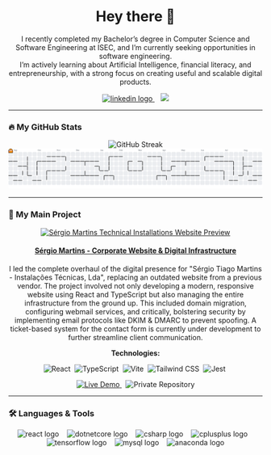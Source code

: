 <div align="center">
  <h1 align="center">Hey there 👋</h1>
  <p>
    I recently completed my Bachelor’s degree in Computer Science and Software Engineering at ISEC, and I’m currently seeking opportunities in software engineering.
    <br /> 
    I’m actively learning about Artificial Intelligence, financial literacy, and entrepreneurship, with a strong focus on creating useful and scalable digital products.
  </p>
  
  <a href="https://www.linkedin.com/in/brnmrt/" target="_blank">
    <img src="https://raw.githubusercontent.com/maurodesouza/profile-readme-generator/master/src/assets/icons/social/linkedin/default.svg" width="52" height="40" alt="linkedin logo" />
  </a>
  &nbsp;&nbsp;
  <img src="https://visitor-badge.laobi.icu/badge?page_id=Brnmrt.Brnmrt&" />
</div>

---

### 🔥 My GitHub Stats

<div align="center">
  <img src="https://streak-stats.demolab.com?user=Brnmrt&theme=dark" alt="GitHub Streak" />
  
  <picture>
    <source media="(prefers-color-scheme: dark)" srcset="https://raw.githubusercontent.com/Brnmrt/Brnmrt/output/pacman-contribution-graph-dark.svg">
    <source media="(prefers-color-scheme: light)" srcset="https://raw.githubusercontent.com/Brnmrt/Brnmrt/output/pacman-contribution-graph.svg">
    <img alt="pacman contribution graph" src="https://raw.githubusercontent.com/Brnmrt/Brnmrt/output/pacman-contribution-graph.svg">
  </picture>
</div>

---

### 🚀 My Main Project

<div align="center">
  <a href="https://www.sergiomartins.com.pt" target="_blank">
    <img src="https://www.facebook.com/do.novan.790/" alt="Sérgio Martins Technical Installations Website Preview" width="650"/>
  </a>
</div>

<h4 align="center">
  <a href="https://www.sergiomartins.com.pt" target="_blank">Sérgio Martins - Corporate Website & Digital Infrastructure</a>
</h4>

<p align="center">
  I led the complete overhaul of the digital presence for "Sérgio Tiago Martins - Instalações Técnicas, Lda", replacing an outdated website from a previous vendor. The project involved not only developing a modern, responsive website using React and TypeScript but also managing the entire infrastructure from the ground up. This included domain migration, configuring webmail services, and critically, bolstering security by implementing email protocols like DKIM & DMARC to prevent spoofing. A ticket-based system for the contact form is currently under development to further streamline client communication.
</p>

<p align="center">
  <strong>Technologies:</strong>
</p>

<p align="center">
  <img src="https://img.shields.io/badge/React-20232A?style=for-the-badge&logo=react&logoColor=61DAFB" alt="React"/>&nbsp;
  <img src="https://img.shields.io/badge/TypeScript-3178C6?style=for-the-badge&logo=typescript&logoColor=white" alt="TypeScript"/>&nbsp;
  <img src="https://img.shields.io/badge/Vite-646CFF?style=for-the-badge&logo=vite&logoColor=white" alt="Vite"/>&nbsp;
  <img src="https://img.shields.io/badge/Tailwind_CSS-38B2AC?style=for-the-badge&logo=tailwind-css&logoColor=white" alt="Tailwind CSS"/>&nbsp;
  <img src="https://img.shields.io/badge/Jest-C21325?style=for-the-badge&logo=jest&logoColor=white" alt="Jest"/>&nbsp;
</p>

<p align="center">
  <a href="https://www.sergiomartins.com.pt" target="_blank">
    <img src="https://img.shields.io/badge/Live_Demo-orange?style=for-the-badge" alt="Live Demo"/>
  </a>&nbsp;
  <img src="https://img.shields.io/badge/Repository-Private-blue?style=for-the-badge&logo=github" alt="Private Repository"/>
</p>

---

### 🛠️ Languages & Tools

<div align="center">
  <img src="https://cdn.jsdelivr.net/gh/devicons/devicon/icons/react/react-original.svg" height="40" alt="react logo" />
  &nbsp;&nbsp;
  <img src="https://cdn.jsdelivr.net/gh/devicons/devicon/icons/dotnetcore/dotnetcore-original.svg" height="40" alt="dotnetcore logo" />
  &nbsp;&nbsp;
  <img src="https://cdn.jsdelivr.net/gh/devicons/devicon/icons/csharp/csharp-original.svg" height="40" alt="csharp logo" />
  &nbsp;&nbsp;
  <img src="https://cdn.jsdelivr.net/gh/devicons/devicon/icons/cplusplus/cplusplus-original.svg" height="40" alt="cplusplus logo" />
  &nbsp;&nbsp;
  <img src="https://cdn.jsdelivr.net/gh/devicons/devicon/icons/tensorflow/tensorflow-original.svg" height="40" alt="tensorflow logo" />
  &nbsp;&nbsp;
  <img src="https://cdn.jsdelivr.net/gh/devicons/devicon/icons/mysql/mysql-original.svg" height="40" alt="mysql logo" />
  &nbsp;&nbsp;
  <img src="https://cdn.simpleicons.org/anaconda/44A833" height="40" alt="anaconda logo" />
</div>
